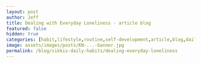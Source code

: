 ```yaml
---
layout: post
author: Jeff
title: Dealing with Everyday Loneliness - article blog
featured: false
hidden: true
categories: [habit,lifestyle,routine,self-development,article,blog,daily,dealing,everyday,loneliness]
image: assets/images/posts/KN-...-banner.jpg
permalink: /blog/vikkis-daily-habits/dealing-everyday-loneliness
---
```


